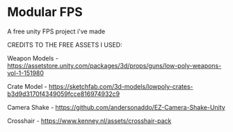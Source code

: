 # Modular FPS
A free unity FPS project i've made

CREDITS TO THE FREE ASSETS I USED:



Weapon Models - https://assetstore.unity.com/packages/3d/props/guns/low-poly-weapons-vol-1-151980

Crate Model - https://sketchfab.com/3d-models/lowpoly-crates-b3d9d3170f4349059fcce816974932c9

Camera Shake - https://github.com/andersonaddo/EZ-Camera-Shake-Unity

Crosshair - https://www.kenney.nl/assets/crosshair-pack
